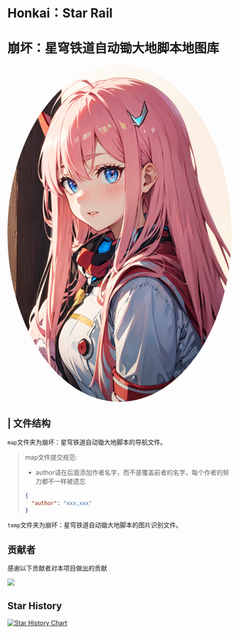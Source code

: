 # Honkai：Star Rail
# 崩坏：星穹铁道自动锄大地脚本地图库
<img alt="LOGO" src="./temp/love!.png" style="border-radius:50%">


## | 文件结构
`map`文件夹为崩坏：星穹铁道自动锄大地脚本的导航文件。

> map文件提交规范:
> * author请在后面添加作者名字，而不是覆盖前者的名字，每个作者的努力都不一样被遗忘
> ```json
> {
>   "author": "xxx,xxx"
> }
> ```
    
`temp`文件夹为崩坏：星穹铁道自动锄大地脚本的图片识别文件。

## 贡献者

感谢以下贡献者对本项目做出的贡献

<a href="https://github.com/Starry-Wind/Honkai-Star-Rail/graphs/contributors">
  <img src="https://contrib.rocks/image?repo=Starry-Wind/Honkai-Star-Rail" />

</a>

## Star History

[![Star History Chart](https://api.star-history.com/svg?repos=Starry-Wind/Honkai-Star-Rail&type=Date)](https://star-history.com/#Starry-Wind/Honkai-Star-Rail&Date)
